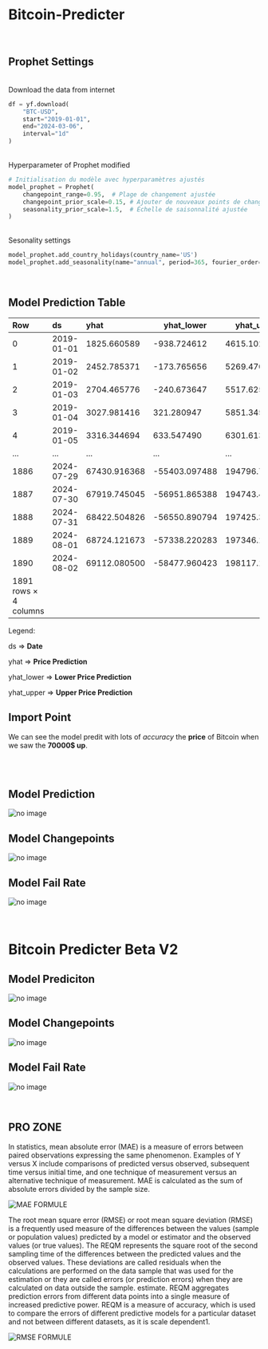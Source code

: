 # Bitcoin-Predicter

<br>

## Prophet Settings

<br>
Download the data from internet

```py
df = yf.download(
    "BTC-USD",
    start="2019-01-01",
    end="2024-03-06",
    interval="1d"
)
```

<br>
Hyperparameter of Prophet modified

```py
# Initialisation du modèle avec hyperparamètres ajustés
model_prophet = Prophet(
    changepoint_range=0.95,  # Plage de changement ajustée
    changepoint_prior_scale=0.15, # Ajouter de nouveaux points de changement
    seasonality_prior_scale=1.5,  # Échelle de saisonnalité ajustée
)
```

<br>
Sesonality settings

```py
model_prophet.add_country_holidays(country_name='US')                     # Hollidays of the USA
model_prophet.add_seasonality(name="annual", period=365, fourier_order=8) # Model of a basic 365 days year
```

<br>

## Model Prediction Table

| Row       | ds         | yhat           | yhat_lower   | yhat_upper    |
| :-------- | :--------- | :------------- | ------------ | ------------- |
| 0	        | 2019-01-01 | 1825.660589    | -938.724612  | 4615.102245   |
| 1	        | 2019-01-02 | 2452.785371    | -173.765656	 | 5269.470747   |
| 2	        | 2019-01-03 | 2704.465776    | -240.673647  | 5517.625968   |
| 3	        | 2019-01-04 | 3027.981416    | 321.280947	 | 5851.345484   |
| 4	        | 2019-01-05 | 3316.344694    | 633.547490	 | 6301.613011   |
| ...	    | ...	     | ...	          | ...	         | ...           |
| 1886	    | 2024-07-29 | 67430.916368   | -55403.097488| 194796.751060 |
| 1887	    | 2024-07-30 | 67919.745045   | -56951.865388| 194743.450099 |
| 1888	    | 2024-07-31 | 68422.504826   | -56550.890794| 197425.350436 |
| 1889	    | 2024-08-01 | 68724.121673   | -57338.220283| 197346.131072 |
| 1890	    | 2024-08-02 | 69112.080500   | -58477.960423| 198117.128924 |
| 1891 rows × 4 columns |

Legend:

ds => **Date**

yhat => **Price Prediction**

yhat_lower => **Lower Price Prediction**

yhat_upper => **Upper Price Prediction**

## Import Point

We can see the model predit with lots of *accuracy* the **price** of Bitcoin when we saw the **70000$ up**.

<br>
<br>

## Model Prediction

![no image](https://github.com/Creator754915/Bitcoin-Predicter/blob/main/bitcoin_prediction_plot.png)

## Model Changepoints

![no image](https://github.com/Creator754915/Bitcoin-Predicter/blob/main/figure_with_changepoints.png)

## Model Fail Rate

![no image](https://github.com/Creator754915/Bitcoin-Predicter/blob/main/taux_derreurs_ia.png)

<br>

# Bitcoin Predicter Beta V2

## Model Prediciton

![no image](https://github.com/Creator754915/Bitcoin-Predicter/blob/main/Test%20Beta%20V2/bitcoin_prediction_beta_v2.png)

## Model Changepoints

![no image](https://github.com/Creator754915/Bitcoin-Predicter/blob/main/Test%20Beta%20V2/changepoints_beta_v2.png)

## Model Fail Rate

![no image](https://github.com/Creator754915/Bitcoin-Predicter/blob/main/Test%20Beta%20V2/taux_derreurs_moyenne_MAE_RMSE_beta_v2.png)

<br>

## PRO ZONE

In statistics, mean absolute error (MAE) is a measure of errors between paired observations expressing the same phenomenon. Examples of Y versus X include comparisons of predicted versus observed, subsequent time versus initial time, and one technique of measurement versus an alternative technique of measurement. MAE is calculated as the sum of absolute errors divided by the sample size.

![MAE FORMULE](https://wikimedia.org/api/rest_v1/media/math/render/svg/3ef87b78a9af65e308cf4aa9acf6f203efbdeded)

The root mean square error (RMSE) or root mean square deviation (RMSE) is a frequently used measure of the differences between the values ​​(sample or population values) predicted by a model or estimator and the observed values ​​(or true values). The REQM represents the square root of the second sampling time of the differences between the predicted values ​​and the observed values. These deviations are called residuals when the calculations are performed on the data sample that was used for the estimation or they are called errors (or prediction errors) when they are calculated on data outside the sample. estimate. REQM aggregates prediction errors from different data points into a single measure of increased predictive power. REQM is a measure of accuracy, which is used to compare the errors of different predictive models for a particular dataset and not between different datasets, as it is scale dependent1.

![RMSE FORMULE](https://wikimedia.org/api/rest_v1/media/math/render/svg/b343f69f0e089cecedace789c161c540265f97ae)
